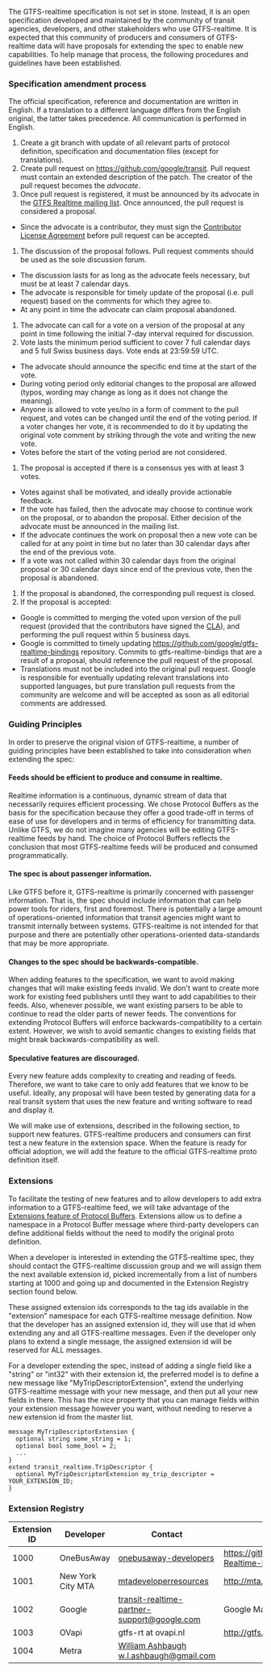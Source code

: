 The GTFS-realtime specification is not set in stone. Instead, it is an open specification developed and maintained by the community of transit agencies, developers, and other stakeholders who use GTFS-realtime. It is expected that this community of producers and consumers of GTFS-realtime data will have proposals for extending the spec to enable new capabilities. To help manage that process, the following procedures and guidelines have been established.

### Specification amendment process
The official specification, reference and documentation are written in English. If a translation to a different language differs from the English original, the latter takes precedence. All communication is performed in English.

1. Create a git branch with update of all relevant parts of protocol definition, specification and documentation files (except for translations).
1. Create pull request on https://github.com/google/transit. Pull request must contain an extended description of the patch. The creator of the pull request becomes the _advocate_.
1. Once pull request is registered, it must be announced by its advocate in the [GTFS Realtime mailing list](https://groups.google.com/forum/#!forum/gtfs-realtime). Once announced, the pull request is considered a proposal.
  - Since the advocate is a contributor, they must sign the [Contributor License Agreement](../CONTRIBUTING.md) before pull request can be accepted.
1. The discussion of the proposal follows. Pull request comments should be used as the sole discussion forum.
  - The discussion lasts for as long as the advocate feels necessary, but must be at least 7 calendar days.
  - The advocate is responsible for timely update of the proposal (i.e. pull request) based on the comments for which they agree to.
  - At any point in time the advocate can claim proposal abandoned.
1. The advocate can call for a vote on a version of the proposal at any point in time following the initial 7-day interval required for discussion.
1. Vote lasts the minimum period sufficient to cover 7 full calendar days and 5 full Swiss business days. Vote ends at 23:59:59 UTC.
  - The advocate should announce the specific end time at the start of the vote.
  - During voting period only editorial changes to the proposal are allowed (typos, wording may change as long as it does not change the meaning).
  - Anyone is allowed to vote yes/no in a form of comment to the pull request, and votes can be changed until the end of the voting period.
    If a voter changes her vote, it is recommended to do it by updating the original vote comment by striking through the vote and writing the new vote.
  - Votes before the start of the voting period are not considered.
1. The proposal is accepted if there is a consensus yes with at least 3 votes.
  - Votes against shall be motivated, and ideally provide actionable feedback.
  - If the vote has failed, then the advocate may choose to continue work on the proposal, or to abandon the proposal.
    Either decision of the advocate must be announced in the mailing list.
  - If the advocate continues the work on proposal then a new vote can be called for at any point in time but no later than 30 calendar days after the end of the previous vote.
  - If a vote was not called within 30 calendar days from the original proposal or 30 calendar days since end of the previous vote, then the proposal is abandoned.
1. If the proposal is abandoned, the corresponding pull request is closed.
1. If the proposal is accepted:
  - Google is committed to merging the voted upon version of the pull request (provided that the contributors have signed the [CLA](../CONTRIBUTING.md)), and performing the pull request within 5 business days.
  - Google is committed to timely updating https://github.com/google/gtfs-realtime-bindings repository. Commits to gtfs-realtime-bindigs that are a result of a proposal, should reference the pull request of the proposal.
  - Translations must not be included into the original pull request.
    Google is responsible for eventually updating relevant translations into supported languages, but pure translation pull requests from the community are welcome and will be accepted as soon as all editorial comments are addressed.

### Guiding Principles
In order to preserve the original vision of GTFS-realtime, a number of guiding principles have been established to take into consideration when extending the spec:

#### Feeds should be efficient to produce and consume in realtime.
Realtime information is a continuous, dynamic stream of data that necessarily requires efficient processing. We chose Protocol Buffers as the basis for the specification because they offer a good trade-off in terms of ease of use for developers and in terms of efficiency for transmitting data. Unlike GTFS, we do not imagine many agencies will be editing GTFS-realtime feeds by hand. The choice of Protocol Buffers reflects the conclusion that most GTFS-realtime feeds will be produced and consumed programmatically.

#### The spec is about passenger information.
Like GTFS before it, GTFS-realtime is primarily concerned with passenger information. That is, the spec should include information that can help power tools for riders, first and foremost. There is potentially a large amount of operations-oriented information that transit agencies might want to transmit internally between systems. GTFS-realtime is not intended for that purpose and there are potentially other operations-oriented data-standards that may be more appropriate.

#### Changes to the spec should be backwards-compatible.
When adding features to the specification, we want to avoid making changes that will make existing feeds invalid. We don't want to create more work for existing feed publishers until they want to add capabilities to their feeds. Also, whenever possible, we want existing parsers to be able to continue to read the older parts of newer feeds. The conventions for extending Protocol Buffers will enforce backwards-compatibility to a certain extent. However, we wish to avoid semantic changes to existing fields that might break backwards-compatibility as well.

#### Speculative features are discouraged.
Every new feature adds complexity to creating and reading of feeds. Therefore, we want to take care to only add features that we know to be useful. Ideally, any proposal will have been tested by generating data for a real transit system that uses the new feature and writing software to read and display it.

We will make use of extensions, described in the following section, to support new features. GTFS-realtime producers and consumers can first test a new feature in the extension space. When the feature is ready for official adoption, we will add the feature to the official GTFS-realtime proto definition itself.

### Extensions
To facilitate the testing of new features and to allow developers to add extra information to a GTFS-realtime feed, we will take advantage of the [Extensions feature of Protocol Buffers](https://developers.google.com/protocol-buffers/docs/proto#extensions). Extensions allow us to define a namespace in a Protocol Buffer message where third-party developers can define additional fields without the need to modify the original proto definition.

When a developer is interested in extending the GTFS-realtime spec, they should contact the GTFS-realtime discussion group and we will assign them the next available extension id, picked incrementally from a list of numbers starting at 1000 and going up and documented in the Extension Registry section found below.

These assigned extension ids corresponds to the tag ids available in the "extension" namespace for each GTFS-realtime message definition. Now that the developer has an assigned extension id, they will use that id when extending any and all GTFS-realtime messages. Even if the developer only plans to extend a single message, the assigned extension id will be reserved for ALL messages.

For a developer extending the spec, instead of adding a single field like a "string" or "int32" with their extension id, the preferred model is to define a new message like "MyTripDescriptorExtension", extend the underlying GTFS-realtime message with your new message, and then put all your new fields in there. This has the nice property that you can manage fields within your extension message however you want, without needing to reserve a new extension id from the master list.

```
message MyTripDescriptorExtension {
  optional string some_string = 1;
  optional bool some_bool = 2;
  ...
}
extend transit_realtime.TripDescriptor {
  optional MyTripDescriptorExtension my_trip_descriptor = YOUR_EXTENSION_ID;
}
```

### Extension Registry

|Extension ID|Developer|Contact|Details|
|------------|---------|-------|-------|
|1000|OneBusAway|[onebusaway-developers](http://groups.google.com/group/onebusaway-developers)|https://github.com/OneBusAway/onebusaway/wiki/GTFS-Realtime-Resources|
|1001|New York City MTA|[mtadeveloperresources](http://groups.google.com/group/mtadeveloperresources)|http://mta.info/developers/|
|1002|Google|[transit-realtime-partner-support@google.com](mailto:transit-realtime-partner-support@google.com)|Google Maps Live Transit Updates|
|1003|OVapi|gtfs-rt at ovapi.nl|http://gtfs.ovapi.nl|
|1004|Metra|[William Ashbaugh <w.l.ashbaugh@gmail.com>](mailto:w.l.ashbaugh@gmail.com)|
